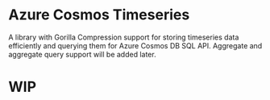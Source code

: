 # Azure Cosmos Timeseries
A library with Gorilla Compression support for storing timeseries data efficiently and querying them for Azure Cosmos DB SQL API. Aggregate and aggregate query support will be added later.

# WIP
